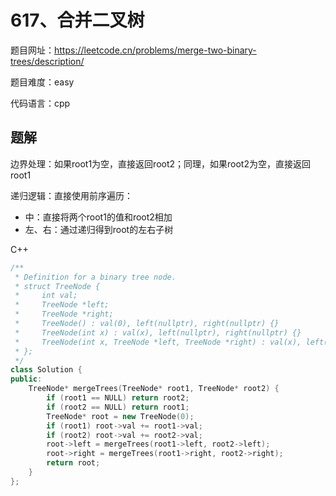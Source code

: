 # 617、合并二叉树
题目网址：https://leetcode.cn/problems/merge-two-binary-trees/description/

题目难度：easy

代码语言：cpp
## 题解
边界处理：如果root1为空，直接返回root2；同理，如果root2为空，直接返回root1

递归逻辑：直接使用前序遍历：
* 中：直接将两个root1的值和root2相加
* 左、右：通过递归得到root的左右子树

C++

```cpp
/**
 * Definition for a binary tree node.
 * struct TreeNode {
 *     int val;
 *     TreeNode *left;
 *     TreeNode *right;
 *     TreeNode() : val(0), left(nullptr), right(nullptr) {}
 *     TreeNode(int x) : val(x), left(nullptr), right(nullptr) {}
 *     TreeNode(int x, TreeNode *left, TreeNode *right) : val(x), left(left), right(right) {}
 * };
 */
class Solution {
public:
    TreeNode* mergeTrees(TreeNode* root1, TreeNode* root2) {
        if (root1 == NULL) return root2;
        if (root2 == NULL) return root1;
        TreeNode* root = new TreeNode(0);
        if (root1) root->val += root1->val;
        if (root2) root->val += root2->val;
        root->left = mergeTrees(root1->left, root2->left);
        root->right = mergeTrees(root1->right, root2->right);
        return root;
    }
};
```
